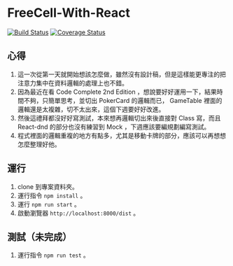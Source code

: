 # FreeCell-With-React

[![Build Status](https://travis-ci.com/ms314006/FreeCell-With-React.svg?branch=master)](https://travis-ci.com/ms314006/FreeCell-With-React)
[![Coverage Status](https://coveralls.io/repos/github/ms314006/FreeCell-With-React/badge.svg?branch=master)](https://coveralls.io/github/ms314006/FreeCell-With-React?branch=master)

## 心得

1. 這一次從第一天就開始想該怎麼做，雖然沒有設計稿，但是這樣能更專注的把注意力集中在資料邏輯的處理上也不錯。
2. 因為最近在看 Code Complete 2nd Edition ，想說要好好運用一下，結果時間不夠，只簡單思考，並切出 PokerCard 的邏輯而已， GameTable 裡面的邏輯還是太複雜，切不太出來，這個下週要好好改進。
3. 然後這禮拜都沒好好寫測試，本來想再邏輯切出來後直接對 Class 寫，而且 React-dnd 的部分也沒有練習到 Mock ，下週應該要編規劃編寫測試。
4. 程式裡面的邏輯重複的地方有點多，尤其是移動卡牌的部分，應該可以再想想怎麼整理好他。

## 運行

1. clone 到專案資料夾。
2. 運行指令 `npm install` 。
3. 運行 `npm run start` 。
4. 啟動瀏覽器 `http://localhost:8000/dist` 。

## 測試（未完成）

1. 運行指令 `npm run test` 。
